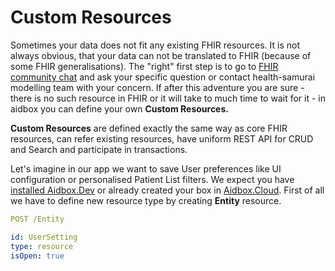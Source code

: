 # Custom Resources

Sometimes your data does not fit any existing FHIR resources.  It is not always obvious, that your data can not be translated to FHIR \(because of some FHIR generalisations\). The "right" first step is to go to [FHIR community chat](http://health-samurai.info/a-cusres-to-zulip) and ask your specific question or contact health-samurai modelling team with your concern. If after this adventure you are sure -  there is no such resource in FHIR or it will take to much time to wait for it - in aidbox you can define your own **Custom Resources.**

**Custom Resources**  are defined exactly the same way as core FHIR resources, can refer existing resources, have uniform REST API for CRUD and Search and participate in transactions.

Let's imagine in our app we want to save User preferences like UI configuration or personalised Patient List filters.  We expect you have [installed Aidbox.Dev](../installation/setup-aidbox.dev.md) or already created your box in [Aidbox.Cloud](../installation/use-aidbox.cloud.md). First of all we have to define new resource type by creating **Entity** resource.



```yaml
POST /Entity

id: UserSetting
type: resource
isOpen: true
```



